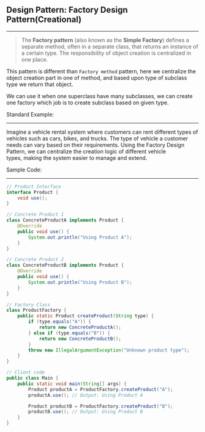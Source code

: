 ## Design Pattern: Factory Design Pattern(Creational)

---

> The **Factory pattern** (also known as the **Simple Factory**) defines a separate method, often in a separate class, that returns an instance of a certain type. The responsibility of object creation is centralized in one place.   

This pattern is different than `Factory method` pattern, here we centralize the object creation part in one of method, and based upon type of subclass type we return that object. 

We can use it when one superclass have many subclasses, we can create one factory which job is to create subclass based on given type. 

Standard Example:

---

Imagine a vehicle rental system where customers can rent different types of vehicles such as cars, bikes, and trucks. The type of vehicle a customer needs can vary based on their requirements. Using the Factory Design Pattern, we can centralize the creation logic of different vehicle types, making the system easier to manage and extend.

Sample Code:

---

```java
// Product Interface
interface Product {
    void use();
}

// Concrete Product 1
class ConcreteProductA implements Product {
    @Override
    public void use() {
        System.out.println("Using Product A");
    }
}

// Concrete Product 2
class ConcreteProductB implements Product {
    @Override
    public void use() {
        System.out.println("Using Product B");
    }
}

// Factory Class
class ProductFactory {
    public static Product createProduct(String type) {
        if (type.equals("A")) {
            return new ConcreteProductA();
        } else if (type.equals("B")) {
            return new ConcreteProductB();
        }
        throw new IllegalArgumentException("Unknown product type");
    }
}

// Client code
public class Main {
    public static void main(String[] args) {
        Product productA = ProductFactory.createProduct("A");
        productA.use(); // Output: Using Product A

        Product productB = ProductFactory.createProduct("B");
        productB.use(); // Output: Using Product B
    }
}
```

